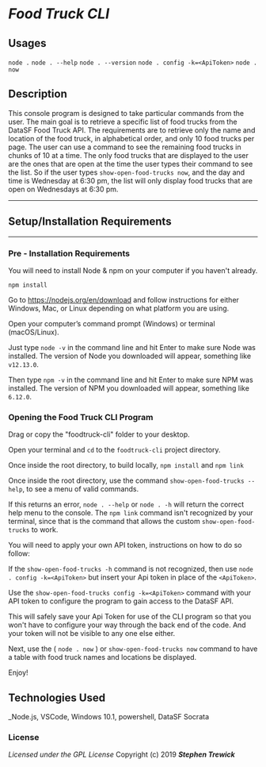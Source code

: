 # _Food Truck CLI_

## Usages

` node . `
` node . --help `
` node . --version `
` node . config -k=<ApiToken> `
` node . now `

## Description

This console program is designed to take particular commands from the user. The main goal is to retrieve a specific list of food trucks from the DataSF Food Truck API. The requirements are to retrieve only the name and location of the food truck, in alphabetical order, and only 10 food trucks per page. The user can use a command to see the remaining food trucks in chunks of 10 at a time. The only food trucks that are displayed to the user are the ones that are open at the time the user types their command to see the list. So if the user types `show-open-food-trucks now`, and the day and time is Wednesday at 6:30 pm, the list will only display food trucks that are open on Wednesdays at 6:30 pm.

----------

## Setup/Installation Requirements
----------
### Pre - Installation Requirements

You will need to install Node & npm on your computer if you haven't already.

`npm install`

Go to https://nodejs.org/en/download and follow instructions for either Windows, Mac, or Linux depending on what platform you are using.

Open your computer’s command prompt (Windows) or terminal (macOS/Linux).

Just type `node -v` in the command line and hit Enter to make sure Node was installed.
The version of Node you downloaded will appear, something like `v12.13.0`.

Then type `npm -v` in the command line and hit Enter to make sure NPM was installed.
The version of NPM you downloaded will appear, something like `6.12.0`.

### Opening the Food Truck CLI Program

Drag or copy the "foodtruck-cli" folder to your desktop.

Open your terminal and `cd` to the `foodtruck-cli` project directory.

Once inside the root directory, to build locally, `npm install` and `npm link` 

Once inside the root directory, use the command `show-open-food-trucks --help`,
to see a menu of valid commands.

If this returns an error, ` node . --help ` or `node . -h` will return the correct help menu to the console. The `npm link` command isn't recognized by your terminal, since that is the command that allows the custom `show-open-food-trucks` to work. 

You will need to apply your own API token, instructions on how to do so follow:

If the `show-open-food-trucks -h` command is not recognized, then use ` node . config -k=<ApiToken> ` but insert your Api token in place of the `<ApiToken>`.  

Use the ` show-open-food-trucks config -k=<ApiToken> ` command with your API token to configure the program to gain access to the DataSF API.

This will safely save your Api Token for use of the CLI program so that you won't have to configure your way through the back end of the code. And your token will not be visible to any one else either. 

Next, use the ( ` node . now ` ) or ` show-open-food-trucks now ` command to have a table with food truck names and locations be displayed.

Enjoy!

## Technologies Used
_Node.js, VSCode, Windows 10.1, powershell, DataSF Socrata

### License
*Licensed under the GPL License*
Copyright (c) 2019 **_Stephen Trewick_**